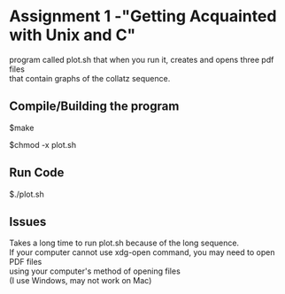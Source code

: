 # Assignment 1 -"Getting Acquainted with Unix and C"

program called plot.sh that when you run it, creates and opens three pdf files<br>
that contain graphs of the collatz sequence. 

## Compile/Building the program

$make 

$chmod -x plot.sh 

## Run Code

$./plot.sh

## Issues

Takes a long time to run plot.sh because of the long sequence.<br>
If your computer cannot use xdg-open command, you may need to open PDF files<br>
using your computer's method of opening files<br>
(I use  Windows, may not work on Mac)

